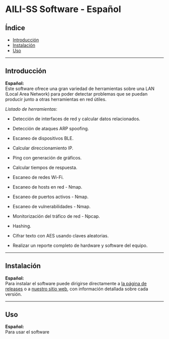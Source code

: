 # AILI-SS Software - Español

## Índice

- [Introducción](#introducción)
- [Instalación](#instalación)
- [Uso](#uso)

---

## Introducción

**Español:**  
Este software ofrece una gran variedad de herramientas sobre una LAN (Local Area Network) para poder detectar problemas que se puedan producir junto a otras herramientas en red útiles.

_Listado de herramientas_:
* Detección de interfaces de red y calcular datos relacionados.
* Detección de ataques ARP spoofing.
* Escaneo de dispositivos BLE.
* Calcular direccionamiento IP.
* Ping con generación de gráficos.
* Calcular tiempos de respuesta.
* Escaneo de redes Wi-Fi.
* Escaneo de hosts en red - Nmap.
* Escaneo de puertos activos - Nmap.
* Escaneo de vulnerabilidades - Nmap.
* Monitorización del tráfico de red - Npcap.

* Hashing.
* Cifrar texto con AES usando claves aleatorias.
* Realizar un reporte completo de hardware y software del equipo.

---

## Instalación

**Español:**  
Para instalar el software puede dirigirse directamente a [la página de releases](https://github.com/byAd12/AILI-SS/releases) o a [nuestro sitio web](https://www.aili-ss.xyz/Descargar), con información detallada sobre cada versión.

---

## Uso

**Español:**  
Para usar el software 
